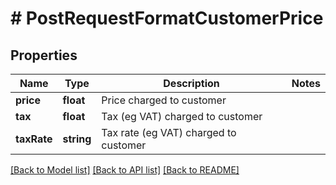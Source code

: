 # # PostRequestFormatCustomerPrice

## Properties

Name | Type | Description | Notes
------------ | ------------- | ------------- | -------------
**price** | **float** | Price charged to customer |
**tax** | **float** | Tax (eg VAT) charged to customer |
**taxRate** | **string** | Tax rate (eg VAT) charged to customer |

[[Back to Model list]](../../README.md#models) [[Back to API list]](../../README.md#endpoints) [[Back to README]](../../README.md)
